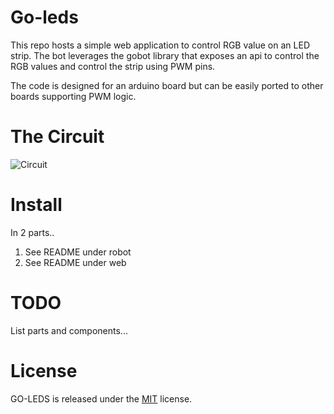 # Go-leds

This repo hosts a simple web application to control RGB value on an LED strip.
The bot leverages the gobot library that exposes an api to control the RGB
values and control the strip using PWM pins.

The code is designed for an arduino board but can be easily ported to other
boards supporting PWM logic.

# The Circuit

![Circuit](http://derailed.github.io/go-leds/assets/circuit.JPG)

# Install

In 2 parts..

1. See README under robot
2. See README under web

# TODO
List parts and components...

# License
GO-LEDS is released under the [MIT](http://opensource.org/licenses/MIT) license.

